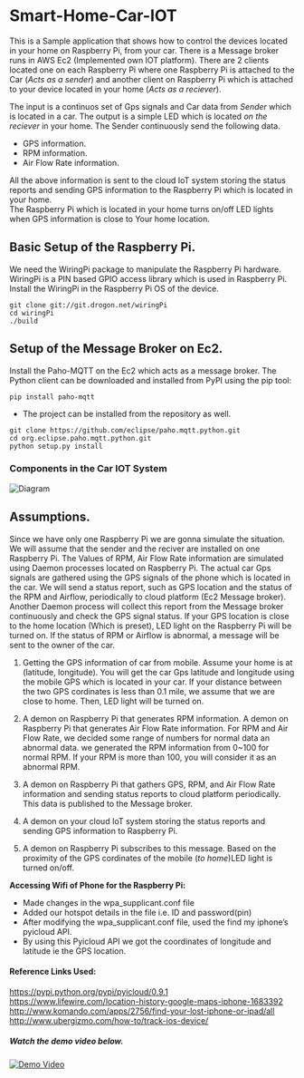 # Smart-Home-Car-IOT  
This is a Sample application that shows how to control the devices located in your home on Raspberry Pi, from your car. There is a Message broker runs in AWS Ec2 (Implemented own IOT platform). There are 2 clients located one on each Raspberry Pi where one Raspberry Pi is attached to the Car (_Acts as a sender_) and another client on Raspberry Pi which is attached to your device located in your home (_Acts as a reciever_).

The input is a continuos set of Gps signals and Car data from _Sender_ which is located in a car. The output is a simple LED which is located _on the reciever_ in your home. The Sender continuously send the following data.  
  * GPS information.
  * RPM information.
  * Air Flow Rate information.
  
All the above information is sent to the cloud IoT system storing the status reports and sending GPS information to the Raspberry Pi which is located in your home.  
The Raspberry Pi which is located in your home turns on/off LED lights when GPS information is close to Your home location.

## Basic Setup of the Raspberry Pi.
We need the WiringPi package to manipulate the Raspberry Pi hardware. WiringPi is a PIN based GPIO access library which is used in Raspberry Pi. Install the WiringPi in the Raspberry Pi OS of the device.
```
git clone git://git.drogon.net/wiringPi
cd wiringPi
./build
```
## Setup of the Message Broker on Ec2.
Install the Paho-MQTT on the Ec2 which acts as a message broker.
The Python client can be downloaded and installed from PyPI using the pip tool:
```
pip install paho-mqtt
```
* The project can be installed from the repository as well. 
```
git clone https://github.com/eclipse/paho.mqtt.python.git
cd org.eclipse.paho.mqtt.python.git
python setup.py install
```

### Components in the Car IOT System
![Diagram](https://user-images.githubusercontent.com/31011479/29680465-7cd50212-88b9-11e7-8b3d-917507903f78.png)

## Assumptions.
Since we have only one Raspberry Pi we are gonna simulate the situation. We will assume that the sender and the reciver are installed on one Raspberry Pi. The Values of RPM, Air Flow Rate information are simulated using Daemon processes located on Raspberry Pi. The actual car Gps signals are gathered using the GPS signals of the phone which is located in the car. We will send a status report, such as GPS location and the status of the RPM and Airflow, periodically to cloud platform (Ec2 Message broker). Another Daemon process will collect this report from the Message broker continuously and check the GPS signal status. If your GPS location is close to the home location (Which is preset), LED light on the Raspberry Pi will be turned on. If the status of RPM or Airflow is abnormal, a message will be sent to the owner of the car. 

1. Getting the GPS information of car from mobile.
Assume your home is at (latitude, longitude). You will get the car Gps latitude and longitude using the mobile GPS which is located in your car. If your distance between the two GPS cordinates is less than 0.1 mile, we assume that we are close to home. Then, LED light will be turned on.

2. A demon on Raspberry Pi that generates RPM information. A demon on Raspberry Pi that generates Air Flow Rate information.
For RPM and Air Flow Rate, we decided some range of numbers for normal data an abnormal data. we generated the RPM information from 0~100 for normal RPM. If your RPM is more than 100, you will consider it as an abnormal RPM. 

3. A demon on Raspberry Pi that gathers GPS, RPM, and Air Flow Rate information and sending status reports to cloud platform periodically. This data is published to the Message broker. 

4. A demon on your cloud IoT system storing the status reports and sending GPS information to Raspberry Pi. 

5. A demon on Raspberry Pi subscribes to this message. Based on the proximity of the GPS cordinates of the mobile (_to home_)LED light is turned on/off.

__Accessing Wifi of Phone for the Raspberry Pi:__
* Made changes in the wpa_supplicant.conf file
* Added our hotspot details in the file i.e. ID and password(pin)
* After modifying the wpa_supplicant.conf file, used the find my iphone’s pyicloud API.
* By using this Pyicloud API we got the coordinates of longitude and latitude ie the GPS location.

#### Reference Links Used:
https://pypi.python.org/pypi/pyicloud/0.9.1  
https://www.lifewire.com/location-history-google-maps-iphone-1683392  
http://www.komando.com/apps/2756/find-your-lost-iphone-or-ipad/all  
http://www.ubergizmo.com/how-to/track-ios-device/  
##### Watch the demo video below.
[![Demo Video](https://cdn2.iconfinder.com/data/icons/smart-home-part-2/512/1-128.png)](https://drive.google.com/file/d/0B50ljLorR08iSV82Y2VBdWVUUzg/view?usp=sharing)
